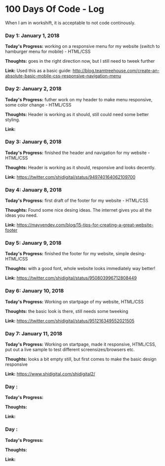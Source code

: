 # 100 Days Of Code - Log

When I am in workshift, it is acceptable to not code continously.

### Day 1: January 1, 2018

**Today's Progress:** working on a responsive menu for my website (switch to hamburger menu for mobile) - HTML/CSS

**Thoughts:** goes in the right direction now, but I still need to tweek further

**Link:** Used this as a basic guide: http://blog.teamtreehouse.com/create-an-absolute-basic-mobile-css-responsive-navigation-menu

### Day 2: January 2, 2018

**Today's Progress:** futher work on my header to make menu responsive, some color change - HTML/CSS

**Thoughts:** Header is working as it should, still could need some better styling.

**Link:** 

### Day 3: January 6, 2018

**Today's Progress:** finished the header and navigation for my website - HTML/CSS

**Thoughts:** Header is working as it should, responsive and looks decently.

**Link:** https://twitter.com/shidigital/status/949740164062109700

### Day 4: January 8, 2018

**Today's Progress:** first draft of the footer for my website - HTML/CSS

**Thoughts:** Found some nice desing ideas. The internet gives you all the ideas you need.

**Link:** https://mayvendev.com/blog/15-tips-for-creating-a-great-website-footer

### Day 5: January 9, 2018

**Today's Progress:** finished the footer for my website, simple desing- HTML/CSS

**Thoughts:** with a good font, whole website looks immediately way better!

**Link:** https://twitter.com/shidigital/status/950803996712808449

### Day 6: January 10, 2018

**Today's Progress:** Working on startpage of my website, HTML/CSS

**Thoughts:** the basic look is there, still needs some tweeking

**Link:** https://twitter.com/shidigital/status/951216349552021505

### Day 7: January 11, 2018

**Today's Progress:** Working on startpage, made it responsive, HTML/CSS, put out a live sample to test different screensizes/browsers etc.

**Thoughts:** looks a bit empty still, but first comes to make the basic design responsive

**Link:** https://www.shidigital.com/shidigital2/


### Day :

**Today's Progress:**

**Thoughts:**

**Link:**


### Day :

**Today's Progress:**

**Thoughts:**

**Link:**
